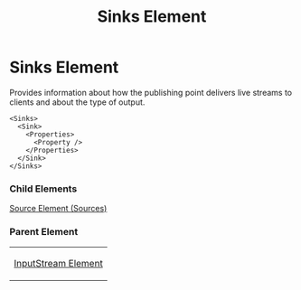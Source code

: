 ﻿---
title: Sinks Element
TOCTitle: Sinks Element
ms:assetid: 621a7dc3-3c8d-4efe-9012-9f791bcadd27
ms:mtpsurl: https://msdn.microsoft.com/en-us/library/Hh547042(v=VS.90)
ms:contentKeyID: 37836883
ms.date: 05/02/2012
mtps_version: v=VS.90
---

# Sinks Element

Provides information about how the publishing point delivers live streams to clients and about the type of output.

    <Sinks>
      <Sink>
        <Properties>
          <Property />
        </Properties>
      </Sink>
    </Sinks>

### Child Elements

[Source Element (Sources)](source-element-sources.md)

### Parent Element

<table>
<colgroup>
<col style="width: 100%" />
</colgroup>
<tbody>
<tr class="odd">
<td><p><a href="inputstream-element.md">InputStream Element</a></p></td>
</tr>
</tbody>
</table>

